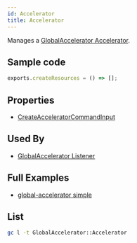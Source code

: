 ```yaml
---
id: Accelerator
title: Accelerator
---
```


Manages a [GlobalAccelerator Accelerator](https://us-west-2.console.aws.amazon.com/globalaccelerator/home).

## Sample code

```js
exports.createResources = () => [];
```

## Properties

- [CreateAcceleratorCommandInput](https://docs.aws.amazon.com/AWSJavaScriptSDK/v3/latest/clients/client-global-accelerator/interfaces/createacceleratorcommandinput.html)

## Used By

- [GlobalAccelerator Listener](./Listener.md)

## Full Examples

- [global-accelerator simple](https://github.com/grucloud/grucloud/tree/main/examples/aws/GlobalAccelerator/global-accelerator-simple)

## List

```sh
gc l -t GlobalAccelerator::Accelerator
```

```txt

```
